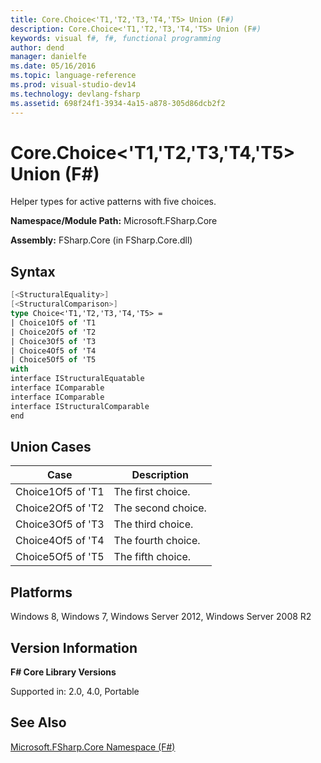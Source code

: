```yaml
---
title: Core.Choice<'T1,'T2,'T3,'T4,'T5> Union (F#)
description: Core.Choice<'T1,'T2,'T3,'T4,'T5> Union (F#)
keywords: visual f#, f#, functional programming
author: dend
manager: danielfe
ms.date: 05/16/2016
ms.topic: language-reference
ms.prod: visual-studio-dev14
ms.technology: devlang-fsharp
ms.assetid: 698f24f1-3934-4a15-a878-305d86dcb2f2 
---
```


# Core.Choice<'T1,'T2,'T3,'T4,'T5> Union (F#)

Helper types for active patterns with five choices.

**Namespace/Module Path:** Microsoft.FSharp.Core

**Assembly:** FSharp.Core (in FSharp.Core.dll)


## Syntax

```fsharp
[<StructuralEquality>]
[<StructuralComparison>]
type Choice<'T1,'T2,'T3,'T4,'T5> =
| Choice1Of5 of 'T1
| Choice2Of5 of 'T2
| Choice3Of5 of 'T3
| Choice4Of5 of 'T4
| Choice5Of5 of 'T5
with
interface IStructuralEquatable
interface IComparable
interface IComparable
interface IStructuralComparable
end
```

## Union Cases


|Case|Description|
|----|-----------|
|Choice1Of5 of 'T1|The first choice.|
|Choice2Of5 of 'T2|The second choice.|
|Choice3Of5 of 'T3|The third choice.|
|Choice4Of5 of 'T4|The fourth choice.|
|Choice5Of5 of 'T5|The fifth choice.|

## Platforms
Windows 8, Windows 7, Windows Server 2012, Windows Server 2008 R2

## Version Information
**F# Core Library Versions**

Supported in: 2.0, 4.0, Portable

## See Also
[Microsoft.FSharp.Core Namespace &#40;F&#35;&#41;](Microsoft.FSharp.Core-Namespace-%5BFSharp%5D.md)